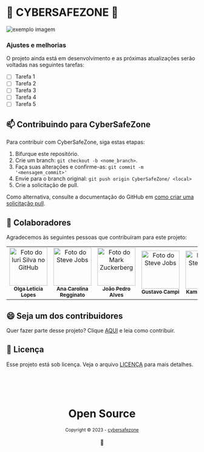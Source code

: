 # 🔏 CYBERSAFEZONE 💾


<img src="https://media.discordapp.net/attachments/1098139264258158602/1122099268006719538/Group_2.png?width=1092&height=670" alt="exemplo imagem">

### Ajustes e melhorias

O projeto ainda está em desenvolvimento e as próximas atualizações serão voltadas nas seguintes tarefas:

- [ ] Tarefa 1
- [ ] Tarefa 2
- [ ] Tarefa 3
- [ ] Tarefa 4
- [ ] Tarefa 5

## 📫 Contribuindo para CyberSafeZone
Para contribuir com CyberSafeZone, siga estas etapas:

1. Bifurque este repositório.
2. Crie um branch: `git checkout -b <nome_branch>`.
3. Faça suas alterações e confirme-as: `git commit -m '<mensagem_commit>'`
4. Envie para o branch original: `git push origin CyberSafeZone/ <local>`
5. Crie a solicitação de pull.

Como alternativa, consulte a documentação do GitHub em [como criar uma solicitação pull](https://help.github.com/en/github/collaborating-with-issues-and-pull-requests/creating-a-pull-request).

## 🤝 Colaboradores

Agradecemos às seguintes pessoas que contribuíram para este projeto:

<table>
  <tr>
    <td align="center">
      <a href="#">
        <img src="https://avatars.githubusercontent.com/u/110142708?s=400&u=71a4f8db0ef4037c2635f6d72955ce7d6ed50bef&v=4" width="100px;" alt="Foto do Iuri Silva no GitHub"/><br>
        <sub>
          <b>Olga Leticia Lopes</b>
        </sub>
      </a>
    </td>
     <td align="center">
      <a href="#">
        <img src="https://avatars.githubusercontent.com/u/89092519?v=4" width="100px;" alt="Foto do Steve Jobs"/><br>
        <sub>
          <b>Ana Carolina Regginato</b>
        </sub>
      </a>
    </td>
    <td align="center">
      <a href="#">
        <img src="https://avatars.githubusercontent.com/u/82236608?v=4" width="100px;" alt="Foto do Mark Zuckerberg"/><br>
        <sub>
          <b>João Pedro Alves</b>
        </sub>
      </a>
    </td>
    <td align="center">
      <a href="#">
        <img src="https://avatars.githubusercontent.com/u/89092519?v=4" width="100px;" alt="Foto do Steve Jobs"/><br>
        <sub>
          <b>Gustavo Campi</b>
        </sub>
      </a>
    </td>
     <td align="center">
      <a href="#">
        <img src="https://avatars.githubusercontent.com/u/89092519?v=4" width="100px;" alt="Foto do Steve Jobs"/><br>
        <sub>
          <b>Kamily Simeão</b>
        </sub>
      </a>
    </td>
  </tr>
</table>


## 😄 Seja um dos contribuidores<br>

Quer fazer parte desse projeto? Clique [AQUI](CONTRIBUTING.md) e leia como contribuir.

## 📝 Licença

Esse projeto está sob licença. Veja o arquivo [LICENÇA](LICENSE.md) para mais detalhes.


<div align="center">
  <br/>
  <br/>
  <br/>
    <div>
      <h1>Open Source</h1>
      <sub>Copyright © 2023 - <a href="https://github.com/iuricode">cybersafezone</sub></a>
    </div>
    <br/>
    💖
</div>
